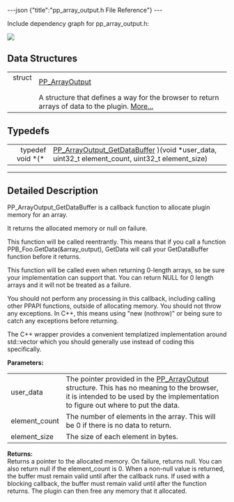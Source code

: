 ---json {"title":"pp_array_output.h File Reference"} ---

Include dependency graph for pp_array_output.h:

![](/docs/native-client/pepper_beta/c/pp__array__output_8h__incl.png)

## Data Structures

<table><tbody><tr class="odd"><td style="text-align: right;">struct  </td><td><a href="/docs/native-client/pepper_beta/c/struct_p_p___array_output/" class="el">PP_ArrayOutput</a></td></tr><tr class="even"><td style="text-align: right;"> </td><td>A structure that defines a way for the browser to return arrays of data to the plugin. <a href="/docs/native-client/pepper_beta/c/struct_p_p___array_output#details">More...</a><br />
</td></tr></tbody></table>

## Typedefs

<table><tbody><tr class="odd"><td style="text-align: right;">typedef void *(* </td><td><a href="/docs/native-client/pepper_beta/c/group___typedefs#gaa363de651fad7342a37ec58375276af7" class="el">PP_ArrayOutput_GetDataBuffer</a> )(void *user_data, uint32_t element_count, uint32_t element_size)</td></tr></tbody></table>

---

<span id="details" class="anchor" style="margin: 0;"></span>

## Detailed Description

PP_ArrayOutput_GetDataBuffer is a callback function to allocate plugin memory for an array.

It returns the allocated memory or null on failure.

This function will be called reentrantly. This means that if you call a function PPB_Foo.GetData(&array_output), GetData will call your GetDataBuffer function before it returns.

This function will be called even when returning 0-length arrays, so be sure your implementation can support that. You can return NULL for 0 length arrays and it will not be treated as a failure.

You should not perform any processing in this callback, including calling other PPAPI functions, outside of allocating memory. You should not throw any exceptions. In C++, this means using "new (nothrow)" or being sure to catch any exceptions before returning.

The C++ wrapper provides a convenient templatized implementation around std::vector which you should generally use instead of coding this specifically.

**Parameters:**

<table><tbody><tr class="odd"><td>user_data</td><td>The pointer provided in the <a href="/docs/native-client/pepper_beta/c/struct_p_p___array_output/" class="el" title="A structure that defines a way for the browser to return arrays of data to the plugin.">PP_ArrayOutput</a> structure. This has no meaning to the browser, it is intended to be used by the implementation to figure out where to put the data.</td></tr><tr class="even"><td>element_count</td><td>The number of elements in the array. This will be 0 if there is no data to return.</td></tr><tr class="odd"><td>element_size</td><td>The size of each element in bytes.</td></tr></tbody></table>

<!-- -->

**Returns:**  
Returns a pointer to the allocated memory. On failure, returns null. You can also return null if the element_count is 0. When a non-null value is returned, the buffer must remain valid until after the callback runs. If used with a blocking callback, the buffer must remain valid until after the function returns. The plugin can then free any memory that it allocated.
